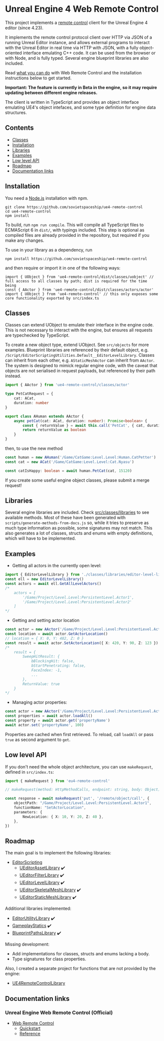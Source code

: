 # Unreal Engine 4 Web Remote Control

This project implements a [remote control](https://docs.unrealengine.com/en-US/Engine/Editor/ScriptingAndAutomation/WebControl/index.html)
client for the Unreal Engine 4 editor (since 4.23).

It implements the remote control protocol client over HTTP via JSON of a running Unreal Editor instance, and allows external programs to
interact with the Unreal Editor in real time via HTTP with JSON, with a fully object-oriented interface emulating C++ code.
It can be used from the browser or with Node, and is fully typed. Several engine blueprint libraries are also included.

Read [what you can do](https://docs.unrealengine.com/en-US/Engine/Editor/ScriptingAndAutomation/WebControl/index.html)
with Web Remote Control and the installation instructions below to get started.

__Important: The feature is currently in Beta in the engine, so it may require updating between different engine releases.__

The client is written in TypeScript and provides an object interface emulating UE4's object intefaces, and some
type definition for engine data structures.

## Contents

* [Classes](#classes)
* [Installation](#installation)
* [Libraries](#libraries)
* [Examples](#examples)
* [Low level API](#low-level-api)
* [Roadmap](#roadmap)
* [Documentation links](#documentation-links)

## Installation

You need a [Node.js](https://nodejs.org) installation with npm.

```
git clone https://github.com/sovietspaceship/ue4-remote-control
cd ue4-remote-control
npm install
```

To build, run `npm run compile`. This will compile all TypeScript files to ECMAScript 6
in `dist/`, with typings included. This step is optional as compiled files are already provided
in the repository, but required if you make any changes.

To use in your library as a dependency, run

```
npm install https://github.com/sovietspaceship/ue4-remote-control
```

and then require or import it in one of the following ways:

```
import { UObject } from 'ue4-remote-control/dist/classes/uobject' // full access to all classes by path; dist is required for the time being
const { AActor } from 'ue4-remote-control/dist/classes/actors/actor'
import { UObject } from 'ue4-remote-control' // this only exposes some core functionality exported by src/index.ts
```

## Classes

Classes can extend UObject to emulate their interface in the engine code. This is not necessary
to interact with the engine, but ensures all requests are typechecked by TypeScript.

To create a new object type, extend UObject. See `src/objects` for more examples.
Blueprint libraries are referenced by their default object, e.g. `/Script/EditorScriptingUtilities.Default__EditorLevelLibrary`.
Classes can inherit from each other, e.g. `AStaticMeshActor` can inherit from `AActor`. The system
is designed to mimick regular engine code, with the caveat that objects are not serialised in request payloads,
but referenced by their path instead.

```typescript
import { AActor } from 'ue4-remote-control/classes/actor'

type PetCatRequest = {
    cat: ACat,
    duration: number
}

export class AHuman extends AActor {
    async petCat(cat: ACat, duration: number): Promise<boolean> {
        const { returnValue } = await this.call('PetCat', { cat, duration } as PetCatRequest)
        return returnValue as boolean
    }
}
```

then, to use the new method

```typescript
const human = new AHuman('/Game/CatGame:Level.Level:Human.CatPetter')
const cat = new ACat('/Game/CatGame:Level.Level:Cat.Nyasu')

const catIsHappy: boolean = await human.PetCat(cat, 15120)
```

If you create some useful engine object classes, please submit a merge request!

## Libraries

Several engine libraries are included. Check [src/classes/libraries](https://github.com/sovietspaceship/ue4-remote-control/tree/master/src/classes/libraries)
to see available methods. Most of these have been generated with `scripts/generate-methods-from-docs.js` so, while it tries to preserve
as much type information as possible, some signatures may not match. This also generates a lot of classes, structs and enums
with empty definitions, which will have to be implemented.

## Examples

* Getting all actors in the currently open level:
```typescript
import { EditorLevelLibrary } from './classes/libraries/editor-level-library'
const ell = new EditorLevelLibrary()
const actors = await ell.GetAllLevelActors()
/*
    actors = [
        '/Game/Project/Level.Level:PersistentLevel.Actor1',
        '/Game/Project/Level.Level:PersistentLevel.Actor2'
    ]
*/
```

* Getting and setting actor location
```typescript
const actor = new AActor('/Game/Project/Level.Level:PersistentLevel.Actor1')
const location = await actor.GetActorLocation()
// location = { X: 0, Y: 482, Z: 0 }
const result = await actor.SetActorLocation({ X: 420, Y: 90, Z: 123 })
/*
    result = {
        SweepHitResult: {
            bBlockingHit: false,
            bStartPenetrating: false,
            FaceIndex: -1,
            ...
        },
        ReturnValue: true
    }
*/
```

* Managing actor properties:
```typescript
const actor = new AActor('/Game/Project/Level.Level:PersistentLevel.Actor1')
const properties = await actor.loadAll()
const property = await actor.get('propertyName')
await actor.set('propertyName', 100)
```

Properties are cached when first retrieved. To reload, call `loadAll` or pass `true` as second argument to `get`.

## Low level API

If you don't need the whole object architecture, you can use `makeRequest`, defined in `src/index.ts`:

```typescript
import { makeRequest } from 'eu4-remote-control'

// makeRequest(method: HttpMethodCalls, endpoint: string, body: Object)

const response = await makeRequest('put', '/remote/object/call', {
    objectPath: "/Game/Project/Level.Level:PersistentLevel.Actor1",
    functionName: "SetActorLocation",
    parameters: {
        NewLocation: { X: 10, Y: 20, Z: 40 },
    },
})
```

## Roadmap

The main goal is to implement the following libraries:

* [EditorScripting](https://docs.unrealengine.com/en-US/API/Plugins/EditorScriptingUtilities/index.html)
    * [UEditorAssetLibrary](https://docs.unrealengine.com/en-US/API/Plugins/EditorScriptingUtilities/UEditorAssetLibrary/index.html) :heavy_check_mark:
    * [UEditorFilterLibrary](https://docs.unrealengine.com/en-US/API/Plugins/EditorScriptingUtilities/UEditorFilterLibrary/index.html) :heavy_check_mark:
    * [UEditorLevelLibrary](https://docs.unrealengine.com/en-US/API/Plugins/EditorScriptingUtilities/UEditorLevelLibrary/index.html) :heavy_check_mark:
    * [UEditorSkeletalMeshLibrary](https://docs.unrealengine.com/en-US/API/Plugins/EditorScriptingUtilities/UEditorSkeletalMeshLibrary/index.html) :heavy_check_mark:
    * [UEditorStaticMeshLibrary](https://docs.unrealengine.com/en-US/API/Plugins/EditorScriptingUtilities/UEditorStaticMeshLibrary/index.html) :heavy_check_mark:

Additional libraries implemented:

* [EditorUtilityLibrary](https://docs.unrealengine.com/en-US/API/Editor/Blutility/UEditorUtilityLibrary/index.html) :heavy_check_mark:
* [GameplayStatics](https://docs.unrealengine.com/en-US/API/Runtime/Engine/Kismet/UGameplayStatics/index.html) :heavy_check_mark:
* [BlueprintPathsLibrary](https://docs.unrealengine.com/en-US/API/Runtime/Engine/Kismet/UBlueprintPathsLibrary/index.html) :heavy_check_mark:

Missing development:

* Add implementations for classes, structs and enums lacking a body.
* Type signatures for class properties.

Also, I created a separate project for functions that are not provided by the engine:

* [UE4RemoteControlLibrary](https://github.com/sovietspaceship/UE4RemoteControlLibrary)

## Documentation links

### Unreal Engine Web Remote Control (Official)

* [Web Remote Control](https://docs.unrealengine.com/en-US/Engine/Editor/ScriptingAndAutomation/WebControl/index.html)
    * [Quickstart](https://docs.unrealengine.com/en-US/Engine/Editor/ScriptingAndAutomation/WebControl/QuickStart/index.html)
    * [Reference](https://docs.unrealengine.com/en-US/Engine/Editor/ScriptingAndAutomation/WebControl/Endpoints/index.html)
